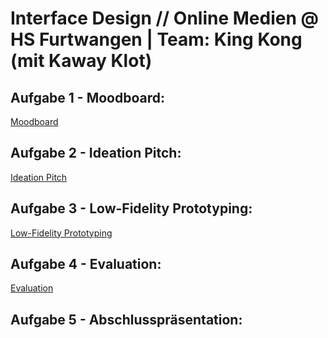 # Interface Design // Online Medien @ HS Furtwangen | Team: King Kong (mit Kaway Klot)

## Aufgabe 1 - Moodboard:
<a href="https://github.com/animsr/IFD/files/8332013/Inspiration.pdf"> Moodboard </a>
## Aufgabe 2 - Ideation Pitch:
<a href="https://github.com/animsr/IFD/files/8463107/Ideation.Pitch.pdf"> Ideation Pitch </a>
## Aufgabe 3 - Low-Fidelity Prototyping:
<a href="https://github.com/animsr/IFD/files/8566496/Low-Fid.Prototyp.pdf"> Low-Fidelity Prototyping </a>
## Aufgabe 4 - Evaluation:
<a href="https://github.com/animsr/IFD/files/8632724/Evaluierung.pdf"> Evaluation </a>
## Aufgabe 5 - Abschlusspräsentation:
